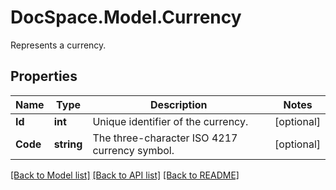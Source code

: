 # DocSpace.Model.Currency
Represents a currency.

## Properties

Name | Type | Description | Notes
------------ | ------------- | ------------- | -------------
**Id** | **int** | Unique identifier of the currency. | [optional] 
**Code** | **string** | The three-character ISO 4217 currency symbol. | [optional] 

[[Back to Model list]](../README.md#documentation-for-models) [[Back to API list]](../README.md#documentation-for-api-endpoints) [[Back to README]](../README.md)

